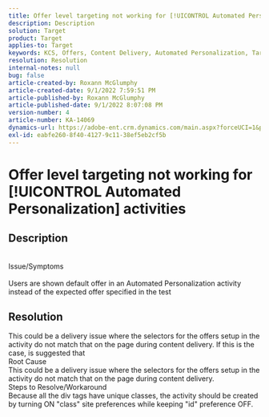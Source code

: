 ```yaml
---
title: Offer level targeting not working for [!UICONTROL Automated Personalization] activities
description: Description
solution: Target
product: Target
applies-to: Target
keywords: KCS, Offers, Content Delivery, Automated Personalization, Target
resolution: Resolution
internal-notes: null
bug: false
article-created-by: Roxann McGlumphy
article-created-date: 9/1/2022 7:59:51 PM
article-published-by: Roxann McGlumphy
article-published-date: 9/1/2022 8:07:08 PM
version-number: 4
article-number: KA-14069
dynamics-url: https://adobe-ent.crm.dynamics.com/main.aspx?forceUCI=1&pagetype=entityrecord&etn=knowledgearticle&id=9cd741a0-302a-ed11-9db1-002248086a27
exl-id: eabfe260-8f40-4127-9c11-38ef5eb2cf5b
---
```

# Offer level targeting not working for [!UICONTROL Automated Personalization] activities

## Description

<br>Issue/Symptoms<br><br>
Users are shown default offer in an Automated Personalization activity instead of the expected offer specified in the test


## Resolution


This could be a delivery issue where the selectors for the offers setup in the activity do not match that on the page during content delivery. If this is the case, is suggested that
<br>Root Cause<br>
This could be a delivery issue where the selectors for the offers setup in the activity do not match that on the page during content delivery.
<br>Steps to Resolve/Workaround<br>
Because all the div tags have unique classes, the activity should be created by turning ON "class" site preferences while keeping "id" preference OFF.
